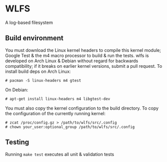 # WLFS
A log-based filesystem

## Build environment
You must download the Linux kernel headers to compile this kernel module; Google Test & the m4 macro processor to build & run the tests. wlfs is developed on Arch Linux & Debian without regard for backwards compatibility; if it breaks on earlier kernel versions, submit a pull request.  To install build deps on Arch Linux:
```
# pacman -S linux-headers m4 gtest
```
On Debian:
```
# apt-get install linux-headers m4 libgtest-dev
```
You must also copy the kernel configuration to the build directory.  To copy the configuration of the currently running kernel:
```
# zcat /proc/config.gz > /path/to/wlfs/src/.config
# chown your_user:optional_group /path/to/wlfs/src/.config
```

## Testing
Running `make test` executes all unit & validation tests

